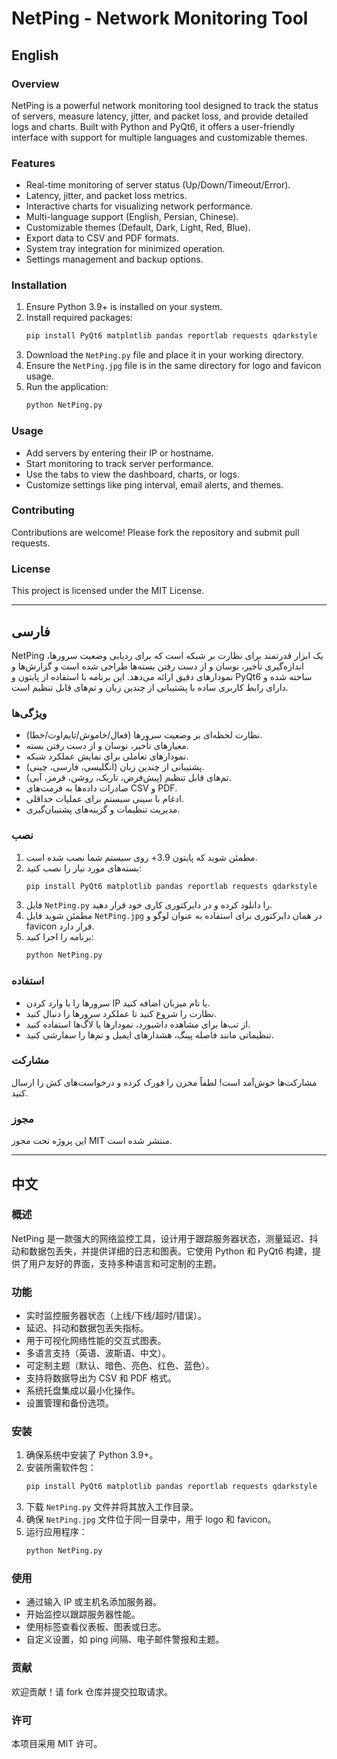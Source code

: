 # NetPing - Network Monitoring Tool

## English

### Overview
NetPing is a powerful network monitoring tool designed to track the status of servers, measure latency, jitter, and packet loss, and provide detailed logs and charts. Built with Python and PyQt6, it offers a user-friendly interface with support for multiple languages and customizable themes.

### Features
- Real-time monitoring of server status (Up/Down/Timeout/Error).
- Latency, jitter, and packet loss metrics.
- Interactive charts for visualizing network performance.
- Multi-language support (English, Persian, Chinese).
- Customizable themes (Default, Dark, Light, Red, Blue).
- Export data to CSV and PDF formats.
- System tray integration for minimized operation.
- Settings management and backup options.

### Installation
1. Ensure Python 3.9+ is installed on your system.
2. Install required packages:
   ```bash
   pip install PyQt6 matplotlib pandas reportlab requests qdarkstyle
   ```
3. Download the `NetPing.py` file and place it in your working directory.
4. Ensure the `NetPing.jpg` file is in the same directory for logo and favicon usage.
5. Run the application:
   ```bash
   python NetPing.py
   ```

### Usage
- Add servers by entering their IP or hostname.
- Start monitoring to track server performance.
- Use the tabs to view the dashboard, charts, or logs.
- Customize settings like ping interval, email alerts, and themes.

### Contributing
Contributions are welcome! Please fork the repository and submit pull requests.

### License
This project is licensed under the MIT License.

---

## فارسی

NetPing یک ابزار قدرتمند برای نظارت بر شبکه است که برای ردیابی وضعیت سرورها، اندازه‌گیری تأخیر، نوسان و از دست رفتن بسته‌ها طراحی شده است و گزارش‌ها و نمودارهای دقیق ارائه می‌دهد. این برنامه با استفاده از پایتون و PyQt6 ساخته شده و دارای رابط کاربری ساده با پشتیبانی از چندین زبان و تم‌های قابل تنظیم است.

### ویژگی‌ها
- نظارت لحظه‌ای بر وضعیت سرورها (فعال/خاموش/تایم‌اوت/خطا).
- معیارهای تأخیر، نوسان و از دست رفتن بسته.
- نمودارهای تعاملی برای نمایش عملکرد شبکه.
- پشتیبانی از چندین زبان (انگلیسی، فارسی، چینی).
- تم‌های قابل تنظیم (پیش‌فرض، تاریک، روشن، قرمز، آبی).
- صادرات داده‌ها به فرمت‌های CSV و PDF.
- ادغام با سینی سیستم برای عملیات حداقلی.
- مدیریت تنظیمات و گزینه‌های پشتیبان‌گیری.

### نصب
1. مطمئن شوید که پایتون 3.9+ روی سیستم شما نصب شده است.
2. بسته‌های مورد نیاز را نصب کنید:
   ```bash
   pip install PyQt6 matplotlib pandas reportlab requests qdarkstyle
   ```
3. فایل `NetPing.py` را دانلود کرده و در دایرکتوری کاری خود قرار دهید.
4. مطمئن شوید فایل `NetPing.jpg` در همان دایرکتوری برای استفاده به عنوان لوگو و favicon قرار دارد.
5. برنامه را اجرا کنید:
   ```bash
   python NetPing.py
   ```

### استفاده
- سرورها را با وارد کردن IP یا نام میزبان اضافه کنید.
- نظارت را شروع کنید تا عملکرد سرورها را دنبال کنید.
- از تب‌ها برای مشاهده داشبورد، نمودارها یا لاگ‌ها استفاده کنید.
- تنظیماتی مانند فاصله پینگ، هشدارهای ایمیل و تم‌ها را سفارشی کنید.

### مشارکت
مشارکت‌ها خوش‌آمد است! لطفاً مخزن را فورک کرده و درخواست‌های کش را ارسال کنید.

### مجوز
این پروژه تحت مجوز MIT منتشر شده است.

---

## 中文

### 概述
NetPing 是一款强大的网络监控工具，设计用于跟踪服务器状态，测量延迟、抖动和数据包丢失，并提供详细的日志和图表。它使用 Python 和 PyQt6 构建，提供了用户友好的界面，支持多种语言和可定制的主题。

### 功能
- 实时监控服务器状态（上线/下线/超时/错误）。
- 延迟、抖动和数据包丢失指标。
- 用于可视化网络性能的交互式图表。
- 多语言支持（英语、波斯语、中文）。
- 可定制主题（默认、暗色、亮色、红色、蓝色）。
- 支持将数据导出为 CSV 和 PDF 格式。
- 系统托盘集成以最小化操作。
- 设置管理和备份选项。

### 安装
1. 确保系统中安装了 Python 3.9+。
2. 安装所需软件包：
   ```bash
   pip install PyQt6 matplotlib pandas reportlab requests qdarkstyle
   ```
3. 下载 `NetPing.py` 文件并将其放入工作目录。
4. 确保 `NetPing.jpg` 文件位于同一目录中，用于 logo 和 favicon。
5. 运行应用程序：
   ```bash
   python NetPing.py
   ```

### 使用
- 通过输入 IP 或主机名添加服务器。
- 开始监控以跟踪服务器性能。
- 使用标签查看仪表板、图表或日志。
- 自定义设置，如 ping 间隔、电子邮件警报和主题。

### 贡献
欢迎贡献！请 fork 仓库并提交拉取请求。

### 许可
本项目采用 MIT 许可。
